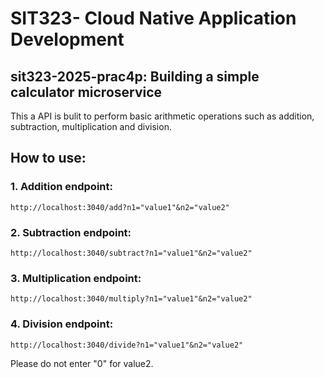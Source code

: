 # SIT323- Cloud Native Application Development

## sit323-2025-prac4p: Building a simple calculator microservice
This a API is bulit to perform basic arithmetic operations such as addition, subtraction, multiplication and division.

## How to use:

### 1. Addition endpoint: 
``` http://localhost:3040/add?n1="value1"&n2="value2" ```

### 2. Subtraction endpoint: 
``` http://localhost:3040/subtract?n1="value1"&n2="value2" ```

### 3. Multiplication endpoint: 
``` http://localhost:3040/multiply?n1="value1"&n2="value2" ```

### 4. Division endpoint: 
``` http://localhost:3040/divide?n1="value1"&n2="value2" ```

Please do not enter "0" for value2.
